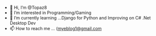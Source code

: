 - 👋 Hi, I’m @Topaz8
- 👀 I’m interested in Programming/Gaming
- 🌱 I’m currently learning ...Django for Python and Improving on C# .Net Desktop Dev
- 📫 How to reach me ... (myeblog1@gmail.com

<!---
Topaz8/Topaz8 is a ✨ special ✨ repository because its `README.md` (this file) appears on your GitHub profile.
You can click the Preview link to take a look at your changes.
--->
